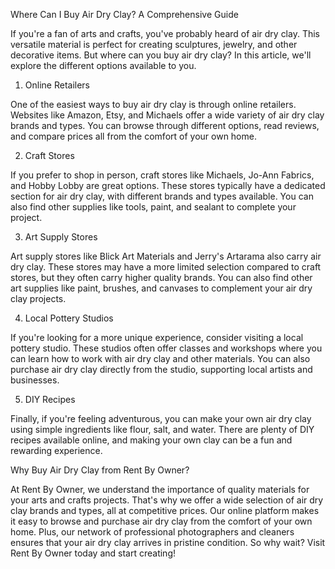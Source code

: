 Where Can I Buy Air Dry Clay? A Comprehensive Guide

If you're a fan of arts and crafts, you've probably heard of air dry clay. This versatile material is perfect for creating sculptures, jewelry, and other decorative items. But where can you buy air dry clay? In this article, we'll explore the different options available to you.

1. Online Retailers

One of the easiest ways to buy air dry clay is through online retailers. Websites like Amazon, Etsy, and Michaels offer a wide variety of air dry clay brands and types. You can browse through different options, read reviews, and compare prices all from the comfort of your own home.

2. Craft Stores

If you prefer to shop in person, craft stores like Michaels, Jo-Ann Fabrics, and Hobby Lobby are great options. These stores typically have a dedicated section for air dry clay, with different brands and types available. You can also find other supplies like tools, paint, and sealant to complete your project.

3. Art Supply Stores

Art supply stores like Blick Art Materials and Jerry's Artarama also carry air dry clay. These stores may have a more limited selection compared to craft stores, but they often carry higher quality brands. You can also find other art supplies like paint, brushes, and canvases to complement your air dry clay projects.

4. Local Pottery Studios

If you're looking for a more unique experience, consider visiting a local pottery studio. These studios often offer classes and workshops where you can learn how to work with air dry clay and other materials. You can also purchase air dry clay directly from the studio, supporting local artists and businesses.

5. DIY Recipes

Finally, if you're feeling adventurous, you can make your own air dry clay using simple ingredients like flour, salt, and water. There are plenty of DIY recipes available online, and making your own clay can be a fun and rewarding experience.

Why Buy Air Dry Clay from Rent By Owner?

At Rent By Owner, we understand the importance of quality materials for your arts and crafts projects. That's why we offer a wide selection of air dry clay brands and types, all at competitive prices. Our online platform makes it easy to browse and purchase air dry clay from the comfort of your own home. Plus, our network of professional photographers and cleaners ensures that your air dry clay arrives in pristine condition. So why wait? Visit Rent By Owner today and start creating!